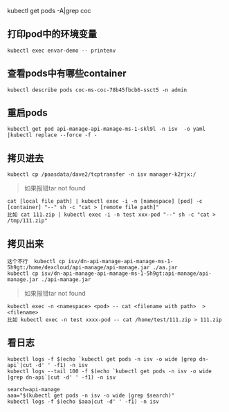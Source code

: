 
kubectl get pods -A|grep coc

## 打印pod中的环境变量
`kubectl exec envar-demo -- printenv`


## 查看pods中有哪些container
`kubectl describe pods coc-ms-coc-78b45fbcb6-ssct5 -n admin`

## 重启pods
`kubectl get pod api-manage-api-manage-ms-1-skl9l -n isv  -o yaml |kubectl replace --force -f -`

## 拷贝进去
`kubectl cp /paasdata/dave2/tcptransfer -n isv manager-k2rjx:/`

> 如果报错tar not found
```
cat [local file path] | kubectl exec -i -n [namespace] [pod] -c [container] "--" sh -c "cat > [remote file path]"
比如 cat 111.zip | kubectl exec -i -n test xxx-pod "--" sh -c "cat > /tmp/111.zip"
```

## 拷贝出来
```
这个不行  kubectl cp isv/dn-api-manage-api-manage-ms-1-5h9gt:/home/dexcloud/api-manage/api-manage.jar ./aa.jar
kubectl cp isv/dn-api-manage-api-manage-ms-1-5h9gt:api-manage/api-manage.jar ./api-manage.jar
```

> 如果报错tar not found
```
kubectl exec -n <namespace> <pod> -- cat <filename with path>  > <filename>
比如 kubectl exec -n test xxxx-pod -- cat /home/test/111.zip > 111.zip 
```


## 看日志
```
kubectl logs -f $(echo `kubectl get pods -n isv -o wide |grep dn-api`|cut -d' ' -f1) -n isv
kubectl logs --tail 100 -f $(echo `kubectl get pods -n isv -o wide |grep dn-api`|cut -d' ' -f1) -n isv
```

```
search=api-manage
aaa="$(kubectl get pods -n isv -o wide |grep $search)"
kubectl logs -f $(echo $aaa|cut -d' ' -f1) -n isv
```
